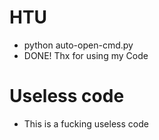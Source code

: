 # HTU
- python auto-open-cmd.py
- DONE! Thx for using my Code

# Useless code
- This is a fucking useless code
